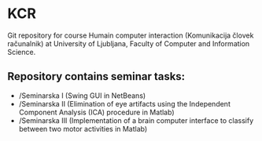 # KCR

Git repository for course Humain computer interaction (Komunikacija človek računalnik) at University of Ljubljana, Faculty of Computer and Information Science.


## Repository contains seminar tasks:

- /Seminarska I (Swing GUI in NetBeans)
- /Seminarska II (Elimination of eye artifacts using the Independent Component  Analysis (ICA) procedure in Matlab)
- /Seminarska III (Implementation of a brain computer interface to classify between two motor activities in Matlab)

